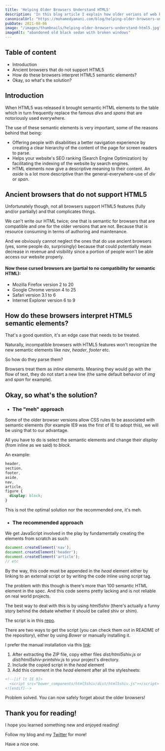 ```yaml
---
title: 'Helping Older Browsers Understand HTML5'
description: 'In this blog article I explain how older verions of web browsers interpret unknown HTML5 elements, how to help them with that, and the recommended approach to that.'
canonicalUrl: "https://mohamedyamani.com/blog/helping-older-browsers-understand-html5/"
pubDate: 2021-08-06
image: "/images/thumbnails/helping-older-browsers-understand-html5.jpg"
imageAlt: "abandoned old black sedan with broken windows"
---
```


## Table of content

- Introduction
- Ancient browsers that do not support HTML5
- How do these browsers interpret HTML5 semantic elements?
- Okay, so what's the solution?

## Introduction

When HTML5 was released it brought semantic HTML elements to the table which in turn frequently replace the famous _divs_ and _spans_ that are notoriously used everywhere.

The use of these semantic elements is very important, some of the reasons behind that being:

- Offering people with disabilities a better navigation experience by creating a clear hierarchy of the content of the page for screen readers to parse.
- Helps your website's SEO ranking (Search Engine Optimization) by facilitating the indexing of the website by search engines.
- HTML elements now give a descriptive meaning to their content. An _aside_ is a lot more descriptive than the general-everywhere-use of _div_ or _span_.

## Ancient browsers that do not support HTML5

Unfortunately though, not all browsers support HTML5 features (fully and/or partially) and that complicates things.

We can't write our HTML twice; one that is semantic for browsers that are compatible and one for the older versions that are not. Because that is resource consuming in terms of authoring and maintenance.

And we obviously cannot neglect the ones that do use ancient browsers (yes, some people do, surprisingly) because that could potentially mean decrease in revenue and visibility since a portion of people won't be able access our website properly.

#### Now these cursed browsers are (partial to no compatibility for semantic HTML):

- Mozilla Firefox version 2 to 20
- Google Chrome version 4 to 25
- Safari version 3.1 to 6
- Internet Explorer version 6 to 9

## How do these browsers interpret HTML5 semantic elements?

That's a good question, it's an edge case that needs to be treated.

Naturally, incompatible browsers with HTML5 features won't recognize the new semantic elements like _nav_, _header_, _footer_ etc.

So how do they parse them?

Browsers treat them as _inline_ elements. Meaning they would go with the flow of text, they do not start a new line (the same default behavior of _img_ and _span_ for example).

## Okay, so what's the solution?

- ### The "meh" approach

Some of the older browser versions allow CSS rules to be associated with semantic elements (for example IE9 was the first of IE to adopt this), we will be using that to our advantage.

All you have to do is select the semantic elements and change their _display_ (from inline as we said) to _block_.

An example:

```css
header,
section,
footer,
aside,
nav,
article,
figure {
  display: block;
}
```

This is not the optimal solution nor the recommended one, it's meh.

- ### The recommended approach

We get JavaScript involved in the play by fundamentally creating the elements from scratch as such:

```javascript
document.createElement('nav');
document.createElement('header');
document.createElement('article');
// etc
```

By the way, this code must be appended in the _head_ element either by linking to an external script or by writing the code inline using _script_ tag.

The problem with this though is there's more than 100 semantic HTML element in the spec. And this code seems pretty lacking and is not reliable on real world projects.

The best way to deal with this is by using _html5shiv_ (there's actually a funny story behind the debate whether it should be called shiv or shim).

The script is in this [repo](https://github.com/aFarkas/html5shiv).

There are two ways to get the script (you can check them out in README of the repository), either by using _Bower_ or manually installing it.

I prefer the manual installation via this [link](https://github.com/aFarkas/html5shiv/archive/master.zip):

1. After extracting the ZIP file, copy either files _dist/html5shiv.js_ or _dist/html5shiv-printshiv.js_ to your project's directory.
2. Include the copied script in the _head_ element
3. Add this comment in the _head_ element after all the stylesheets:

```html
<!--[if lt IE 9]>
  <script src="bower_components/html5shiv/dist/html5shiv.js"></script>
<![endif]-->
```

Problem solved. You can now safely forget about the older browsers!

## Thank you for reading!

I hope you learned something new and enjoyed reading!

Follow my blog and my [Twitter](https://twitter.com/yamanidev) for more!

Have a nice one.
